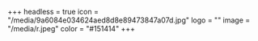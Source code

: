 +++
headless = true
icon = "/media/9a6084e034624aed8d8e89473847a07d.jpg"
logo = ""
image = "/media/r.jpeg"
color = "#151414"
+++
